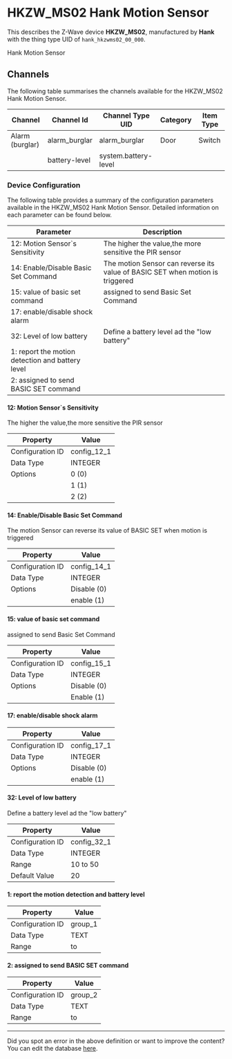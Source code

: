 
# HKZW_MS02 Hank Motion Sensor

This describes the Z-Wave device **HKZW_MS02**, manufactured by **Hank** with the thing type UID of ```hank_hkzwms02_00_000```. 

Hank Motion Sensor

## Channels
The following table summarises the channels available for the HKZW_MS02 Hank Motion Sensor.

| Channel | Channel Id | Channel Type UID | Category | Item Type |
|---------|------------|------------------|----------|-----------|
| Alarm (burglar) | alarm_burglar | alarm_burglar | Door | Switch |
|  | battery-level | system.battery-level |  |  |




### Device Configuration
The following table provides a summary of the configuration parameters available in the HKZW_MS02 Hank Motion Sensor.
Detailed information on each parameter can be found below.

| Parameter   | Description |
|-------------|-------------|
| 12: Motion Sensor&#x60;s Sensitivity | The higher the value,the more sensitive the PIR sensor |
| 14: Enable/Disable Basic Set Command | The motion Sensor can reverse its value of BASIC SET when motion is triggered |
| 15: value of basic set command | assigned to send Basic Set Command |
| 17: enable/disable shock alarm |  |
| 32: Level of low battery | Define a battery level ad the "low battery" |
| 1: report the motion detection and battery level |  |
| 2: assigned to send BASIC SET command |  |




#### 12: Motion Sensor&#x60;s Sensitivity

The higher the value,the more sensitive the PIR sensor


| Property         | Value    |
|------------------|----------|
| Configuration ID | config_12_1 |
| Data Type        | INTEGER || Default Value | 8 |
| Options | 0 (0) |
|  | 1 (1) |
|  | 2 (2) |






#### 14: Enable/Disable Basic Set Command

The motion Sensor can reverse its value of BASIC SET when motion is triggered


| Property         | Value    |
|------------------|----------|
| Configuration ID | config_14_1 |
| Data Type        | INTEGER || Default Value | 0 |
| Options | Disable (0) |
|  | enable (1) |






#### 15: value of basic set command

assigned to send Basic Set Command


| Property         | Value    |
|------------------|----------|
| Configuration ID | config_15_1 |
| Data Type        | INTEGER || Default Value | 0 |
| Options | Disable (0) |
|  | Enable (1) |






#### 17: enable/disable shock alarm




| Property         | Value    |
|------------------|----------|
| Configuration ID | config_17_1 |
| Data Type        | INTEGER || Default Value | 0 |
| Options | Disable (0) |
|  | enable (1) |






#### 32: Level of low battery

Define a battery level ad the "low battery"


| Property         | Value    |
|------------------|----------|
| Configuration ID | config_32_1 |
| Data Type        | INTEGER |
| Range | 10 to 50 |
| Default Value | 20 |






#### 1: report the motion detection and battery level




| Property         | Value    |
|------------------|----------|
| Configuration ID | group_1 |
| Data Type        | TEXT |
| Range |  to  |






#### 2: assigned to send BASIC SET command




| Property         | Value    |
|------------------|----------|
| Configuration ID | group_2 |
| Data Type        | TEXT |
| Range |  to  |






---

Did you spot an error in the above definition or want to improve the content?
You can edit the database [here](http://www.cd-jackson.com/index.php/zwave/zwave-device-database/zwave-device-list/devicesummary/676).

